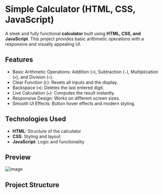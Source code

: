 # Simple Calculator (HTML, CSS, JavaScript)

A sleek and fully functional **calculator** built using **HTML, CSS, and JavaScript**. This project provides basic arithmetic operations with a responsive and visually appealing UI.

## Features
- Basic Arithmetic Operations: Addition (`+`), Subtraction (`-`), Multiplication (`×`), and Division (`÷`).
- Clear Function (`C`): Resets all inputs and the display.
- Backspace (`⌫`): Deletes the last entered digit.
- Live Calculation (`=`): Computes the result instantly.
- Responsive Design: Works on different screen sizes.
- Smooth UI Effects: Button hover effects and modern styling.

## Technologies Used
- **HTML**: Structure of the calculator
- **CSS**: Styling and layout
- **JavaScript**: Logic and functionality

## Preview
![image](https://github.com/user-attachments/assets/7e04f09b-58bb-4667-af28-6a7a85e2a1b6)


## Project Structure
